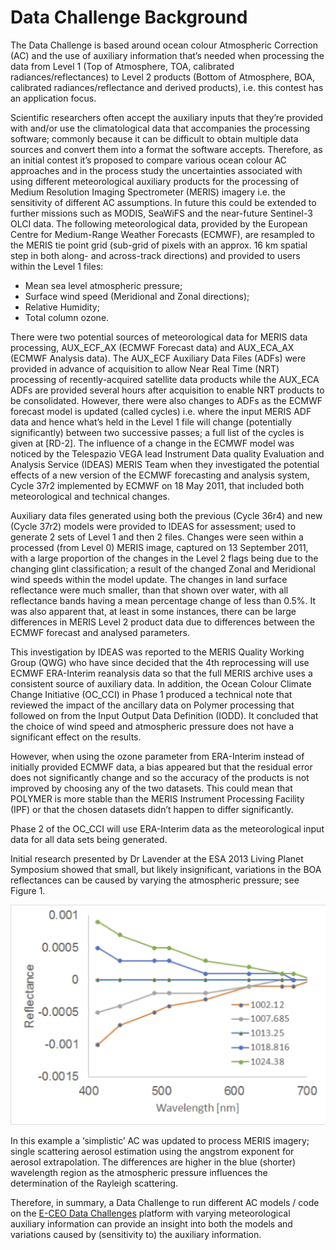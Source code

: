 # Data Challenge Background

The Data Challenge is based around ocean colour Atmospheric Correction (AC) and the use of auxiliary information that’s needed when processing the data from Level 1 (Top of Atmosphere, TOA, calibrated radiances/reflectances) to Level 2 products (Bottom of Atmosphere, BOA, calibrated radiances/reflectance and derived products), i.e. this contest has an application focus. 

Scientific researchers often accept the auxiliary inputs that they’re provided with and/or use the climatological data that accompanies the processing software; commonly because it can be difficult to obtain multiple data sources and convert them into a format the software accepts. Therefore, as an initial contest it’s proposed to compare various ocean colour AC approaches and in the process study the uncertainties associated with using different meteorological auxiliary products for the processing of Medium Resolution Imaging Spectrometer (MERIS) imagery i.e. the sensitivity of different AC assumptions. In future this could be extended to further missions such as MODIS, SeaWiFS and the near-future Sentinel-3 OLCI data.
The following meteorological data, provided by the European Centre for Medium-Range Weather Forecasts (ECMWF), are resampled to the MERIS tie point grid (sub-grid of pixels with an approx. 16 km spatial step in both along- and across-track directions) and provided to users within the Level 1 files:  
* Mean sea level atmospheric pressure; 
* Surface wind speed (Meridional and Zonal directions);
*	Relative Humidity; 
*	Total column ozone.  

There were two potential sources of meteorological data for MERIS data processing, AUX_ECF_AX (ECMWF Forecast data) and AUX_ECA_AX (ECMWF Analysis data). The AUX_ECF Auxiliary Data Files (ADFs) were provided in advance of acquisition to allow Near Real Time (NRT) processing of recently-acquired satellite data products while the AUX_ECA ADFs are provided several hours after acquisition to enable NRT products to be consolidated. However, there were also changes to ADFs as the ECMWF forecast model is updated (called cycles) i.e. where the input MERIS ADF data and hence what’s held in the Level 1 file will change (potentially significantly) between two successive passes; a full list of the cycles is given at [RD-2]. 
The influence of a change in the ECMWF model was noticed by the Telespazio VEGA lead Instrument Data quality Evaluation and Analysis Service (IDEAS) MERIS Team when they investigated the potential effects of a new version of the ECMWF forecasting and analysis system, Cycle 37r2 implemented by ECMWF on 18 May 2011, that included both meteorological and technical changes. 

Auxiliary data files generated using both the previous (Cycle 36r4) and new (Cycle 37r2) models were provided to IDEAS for assessment; used to generate 2 sets of Level 1 and then 2 files. Changes were seen within a processed (from Level 0) MERIS image, captured on 13 September 2011, with a large proportion of the changes in the Level 2 flags being due to the changing glint classification; a result of the changed Zonal and Meridional wind speeds within the model update. The changes in land surface reflectance were much smaller, than that shown over water, with all reflectance bands having a mean percentage change of less than 0.5%. It was also apparent that, at least in some instances, there can be large differences in MERIS Level 2 product data due to differences between the ECMWF forecast and analysed parameters.

This investigation by IDEAS was reported to the MERIS Quality Working Group (QWG) who have since decided that the 4th reprocessing will use ECMWF ERA-Interim reanalysis data so that the full MERIS archive uses a consistent source of auxiliary data. In addition, the Ocean Colour Climate Change Initiative (OC_CCI) in Phase 1 produced a technical note that reviewed the impact of the ancillary data on Polymer processing that followed on from the Input Output Data Definition (IODD). It concluded that the choice of wind speed and atmospheric pressure does not have a significant effect on the results. 

However, when using the ozone parameter from ERA-Interim instead of initially provided ECMWF data, a bias appeared but that the residual error does not significantly change and so the accuracy of the products is not improved by choosing any of the two datasets. This could mean that POLYMER is more stable than the MERIS Instrument Processing Facility (IPF) or that the chosen datasets didn’t happen to differ significantly. 

Phase 2 of the OC_CCI will use ERA-Interim data as the meteorological input data for all data sets being generated.

Initial research presented by Dr Lavender at the ESA 2013 Living Planet Symposium showed that small, but likely insignificant, variations in the BOA reflectances can be caused by varying the atmospheric pressure; see Figure 1. 

![Figure 1: Plot of change in Bottom of Atmosphere Reflectance caused by adjusting the atmospheric pressure.](../assets/background_asset1.png) 

In this example a ‘simplistic’ AC was updated to process MERIS imagery; single scattering aerosol estimation using the angstrom exponent for aerosol extrapolation. The differences are higher in the blue (shorter) wavelength region as the atmospheric pressure influences the determination of the Rayleigh scattering.

Therefore, in summary, a Data Challenge to run different AC models / code on the [E-CEO Data Challenges](https://challenges.esa.int) platform with varying meteorological auxiliary information can provide an insight into both the models and variations caused by (sensitivity to) the auxiliary information.
